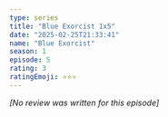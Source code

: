 ```yaml
---
type: series
title: "Blue Exorcist 1x5"
date: "2025-02-25T21:33:41"
name: "Blue Exorcist"
season: 1
episode: 5
rating: 3
ratingEmoji: ⭐️⭐️⭐️
---
```


*[No review was written for this episode]*
